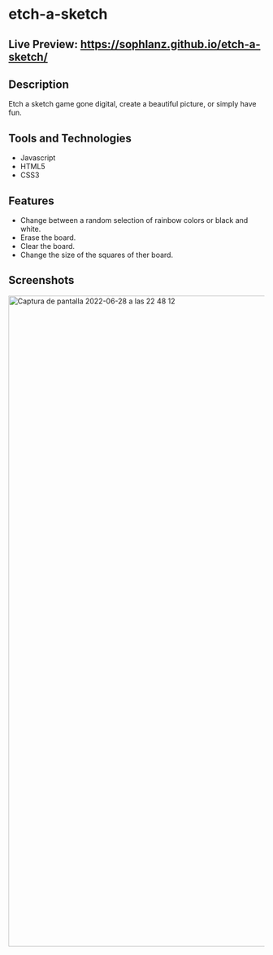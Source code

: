 # etch-a-sketch

## Live Preview: https://sophlanz.github.io/etch-a-sketch/
## Description
Etch a sketch game gone digital, create a beautiful picture, or simply have fun. 

## Tools and Technologies
- Javascript
- HTML5
- CSS3
## Features 
- Change between a random selection of rainbow colors or black and white.  
- Erase the board. 
- Clear the board. 
- Change the size of the squares of ther board. 

## Screenshots
<img width="1280" alt="Captura de pantalla 2022-06-28 a las 22 48 12" src="https://user-images.githubusercontent.com/75180391/176284781-c2ea0209-25cf-46ab-88be-c15bb329743f.png">
